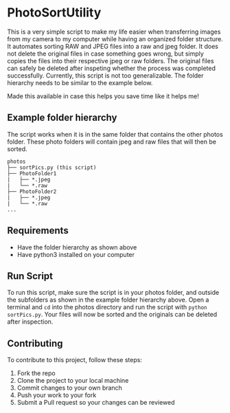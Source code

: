 # PhotoSortUtility
This is a very simple script to make my life easier when transferring images from my camera to my computer while having an organized folder structure. It automates sorting RAW and JPEG files into a raw and jpeg folder. It does not delete the original files in case something goes wrong, but simply copies the files into their respective jpeg or raw folders. The original files can safely be deleted after inspeting whether the process was completed successfully. Currently, this script is not too generalizable. The folder hierarchy needs to be similar to the example below. 

Made this available in case this helps you save time like it helps me!

## Example folder hierarchy
The script works when it is in the same folder that contains the other photos folder. These photo folders will contain jpeg and raw files that will then be sorted.
```
photos
├── sortPics.py (this script)
├── PhotoFolder1
|   ├── *.jpeg
|   └── *.raw
├── PhotoFolder2
|   ├── *.jpeg
|   └── *.raw
...
```

## Requirements
* Have the folder hierarchy as shown above
* Have python3 installed on your computer

## Run Script 
To run this script, make sure the script is in your photos folder, and outside the subfolders as shown in the example folder hierarchy above. Open a terminal and `cd` into the photos directory and run the script with `python sortPics.py`. Your files will now be sorted and the originals can be deleted after inspection.

## Contributing 
To contribute to this project, follow these steps:
1. Fork the repo
2. Clone the project to your local machine
3. Commit changes to your own branch
4. Push your work to your fork
5. Submit a Pull request so your changes can be reviewed


